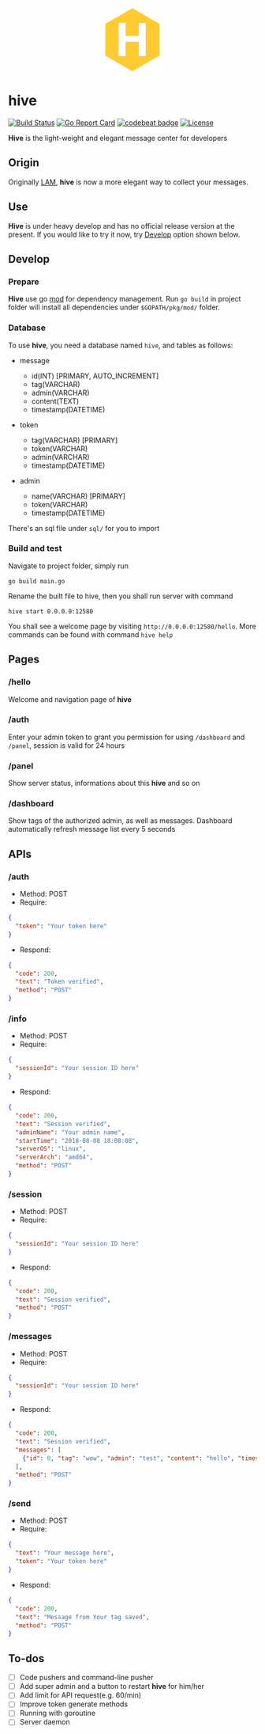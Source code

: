 <div align=center>
  <img src='https://raw.githubusercontent.com/JerryLiao26/hive/master/static/hive_small.png' alt='hive logo'>
</div>

# hive

[![Build Status](https://travis-ci.org/JerryLiao26/hive.svg?branch=master)](https://travis-ci.org/JerryLiao26/hive)
[![Go Report Card](https://goreportcard.com/badge/github.com/JerryLiao26/hive)](https://goreportcard.com/report/github.com/JerryLiao26/hive)
[![codebeat badge](https://codebeat.co/badges/4e16d63d-1c79-43ed-86af-ac6fdb7c0367)](https://codebeat.co/projects/github-com-jerryliao26-hive-master)
[![License](https://img.shields.io/github/license/JerryLiao26/hive.svg)](https://opensource.org/licenses/MIT)

**Hive** is the light-weight and elegant message center for developers

## Origin

Originally [LAM](https://github.com/JerryLiao26/LAM), **hive** is now a more elegant way to collect your messages.

## Use

**Hive** is under heavy develop and has no official release version at the present. If you would like to try it now, try [Develop](#develop) option shown below.

## Develop

### Prepare

**Hive** use go [mod](https://github.com/golang/go/wiki/Modules) for dependency management. Run ```go build``` in project folder will install all dependencies under ```$GOPATH/pkg/mod/``` folder.

### Database

To use **hive**, you need a database named ```hive```, and tables as follows:
- message
  - id(INT) [PRIMARY, AUTO_INCREMENT]
  - tag(VARCHAR)
  - admin(VARCHAR)
  - content(TEXT)
  - timestamp(DATETIME)

- token
  - tag(VARCHAR) [PRIMARY]
  - token(VARCHAR)
  - admin(VARCHAR)
  - timestamp(DATETIME)

- admin
  - name(VARCHAR) [PRIMARY]
  - token(VARCHAR)
  - timestamp(DATETIME)

There's an sql file under ```sql/``` for you to import

### Build and test

Navigate to project folder, simply run
```
go build main.go
```
Rename the built file to hive, then you shall run server with command
```
hive start 0.0.0.0:12580
```
You shall see a welcome page by visiting ```http://0.0.0.0:12580/hello```. More commands can be found with command ```hive help```

## Pages

### /hello
Welcome and navigation page of **hive**

### /auth
Enter your admin token to grant you permission for using ```/dashboard``` and ```/panel```, session is valid for 24 hours

### /panel
Show server status, informations about this **hive** and so on

### /dashboard
Show tags of the authorized admin, as well as messages. Dashboard automatically refresh message list every 5 seconds

## APIs

### /auth
- Method: POST
- Require:
```json
{
  "token": "Your token here"
}
```
- Respond:
```json
{
  "code": 200,
  "text": "Token verified",
  "method": "POST"
}
```

### /info
- Method: POST
- Require:
```json
{
  "sessionId": "Your session ID here"
}
```
- Respond:
```json
{
  "code": 200,
  "text": "Session verified",
  "adminName": "Your admin name",
  "startTime": "2018-08-08 18:08:08",
  "serverOS": "linux",
  "serverArch": "amd64",
  "method": "POST"
}
```

### /session
- Method: POST
- Require:
```json
{
  "sessionId": "Your session ID here"
}
```
- Respond:
```json
{
  "code": 200,
  "text": "Session verified",
  "method": "POST"
}
```

### /messages
- Method: POST
- Require:
```json
{
  "sessionId": "Your session ID here"
}
```
- Respond:
```json
{
  "code": 200,
  "text": "Session verified",
  "messages": [
    {"id": 0, "tag": "wow", "admin": "test", "content": "hello", "timestamp": "2018-08-09T16:22:59Z"}
  ],
  "method": "POST"
}
```

### /send
- Method: POST
- Require:
```json
{
  "text": "Your message here",
  "token": "Your token here"
}
```
- Respond:
```json
{
  "code": 200,
  "text": "Message from Your tag saved",
  "method": "POST"
}
```

## To-dos

- [ ] Code pushers and command-line pusher
- [ ] Add super admin and a button to restart **hive** for him/her
- [ ] Add limit for API request(e.g. 60/min)
- [ ] Improve token generate methods
- [ ] Running with goroutine
- [ ] Server daemon
